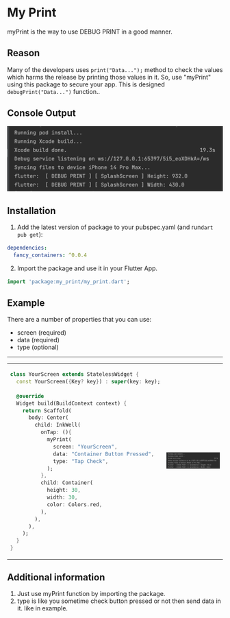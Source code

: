 # My Print
myPrint is the way to use DEBUG PRINT in a good manner.

## Reason
Many of the developers uses ```print("Data...");``` method to check the values which harms the release by printing those values in it. So, use "myPrint" using this package to secure your app.
This is designed ```debugPrint("Data...")``` function..

## Console Output
<img  src="https://raw.githubusercontent.com/FluXpert/flutter_trials_project/master/assets/Screenshot%202023-02-12%20at%209.33.01%20PM.png"  alt="MY PRINT">


## Installation

1. Add the latest version of package to your pubspec.yaml (and run`dart pub get`):
```yaml
dependencies:
  fancy_containers: ^0.0.4
```
2. Import the package and use it in your Flutter App.
```dart
import 'package:my_print/my_print.dart';
```


## Example
There are a number of properties that you can use:

-  screen (required)
-  data (required)
-  type (optional)


<hr>

<table>
<tr>
<td>

```dart
class YourScreen extends StatelessWidget {
  const YourScreen({Key? key}) : super(key: key);

  @override
  Widget build(BuildContext context) {
    return Scaffold(
      body: Center(
        child: InkWell(
          onTap: (){
            myPrint(
              screen: "YourScreen",
              data: "Container Button Pressed",
              type: "Tap Check",
            );
          },
          child: Container(
            height: 30,
            width: 30,
            color: Colors.red,
          ),
        ),
      ),
    );
  }
}
```

</td>
<td>
<img  src="https://raw.githubusercontent.com/FluXpert/flutter_trials_project/master/assets/Screenshot%202023-02-12%20at%209.33.01%20PM.png?token=GHSAT0AAAAAAB54FVCT5LLZLUTZ7LLMLJXGY7JEEQA"  alt="MY PRINT">
</td>
</tr>
</table>

## Additional information

1. Just use myPrint function by importing the package.
2. type is like you sometime check button pressed or not then send data in it. like in example.